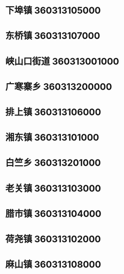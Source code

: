 # 下埠镇 360313105000
# 东桥镇 360313107000
# 峡山口街道 360313001000
# 广寒寨乡 360313200000
# 排上镇 360313106000
# 湘东镇 360313101000
# 白竺乡 360313201000
# 老关镇 360313103000
# 腊市镇 360313104000
# 荷尧镇 360313102000
# 麻山镇 360313108000
